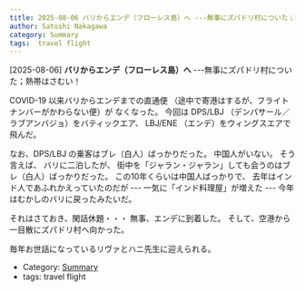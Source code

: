 ```yaml
---
title: 2025-08-06 バリからエンデ（フローレス島）へ ---無事にズパドリ村についた；熱帯はさむい！
author: Satoshi Nakagawa
category: Summary
tags:  travel flight
---
```


[2025-08-06] **バリからエンデ（フローレス島）へ**  ---無事にズパドリ村についた；熱帯はさむい！

 COVID-19 以来バリからエンデまでの直通便
（途中で寄港はするが、フライトナンバーがかわらない便）が
なくなった。
今回は DPS/LBJ （デンパサール／ラブアンバジョ）をバティックエア、
LBJ/ENE （エンデ）をウィングスエアで飛んだ。

 なお、DPS/LBJ の乗客はブレ（白人）ばっかりだった。
中国人がいない。
そう言えば、
バリに二泊したが、
街中を「ジャラン・ジャラン」しても会うのはブレ（白人）ばっかりだった。
この10年くらいは中国人ばっかりで、
去年はインド人であふれかえっていたのだが
--- 一気に「インド料理屋」が増えた ---
今年はむかしのバリに戻ったみたいだ。

 それはさておき、閑話休題・・・
無事、エンデに到着した。
そして、空港から一目散にズパドリ村へ向かった。

 毎年お世話になっているリヴァとハニ先生に迎えられる。

- Category: [Summary](https://merapano.github.io/categories.html#Summary)
- tags:  travel flight
